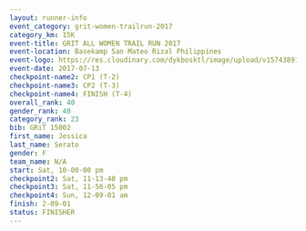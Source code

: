 ```yaml
---
layout: runner-info 
event_category: grit-women-trailrun-2017 
category_km: 15K 
event-title: GRIT ALL WOMEN TRAIL RUN 2017 
event-location: Basekamp San Mateo Rizal Philippines 
event-logo: https://res.cloudinary.com/dykbosktl/image/upload/v1574389137/Logo/a04c0-grit-logo_yxzsau.png 
event-date: 2017-07-13 
checkpoint-name2: CP1 (T-2) 
checkpoint-name3: CP2 (T-3) 
checkpoint-name4: FINISH (T-4) 
overall_rank: 40
gender_rank: 40
category_rank: 23
bib: GRiT 15002
first_name: Jessica
last_name: Serato
gender: F
team_name: N/A
start: Sat, 10-00-00 pm
checkpoint2: Sat, 11-13-40 pm
checkpoint3: Sat, 11-56-05 pm
checkpoint4: Sun, 12-09-01 am
finish: 2-09-01
status: FINISHER
---
```

